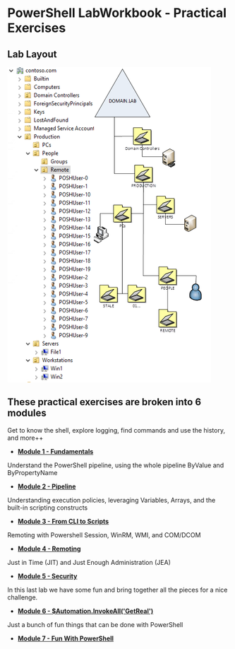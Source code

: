 # PowerShell LabWorkbook - Practical Exercises

## Lab Layout

![Layout](./src/01-PoshLab-Overview.png?raw=true)

## These practical exercises are broken into 6 modules

Get to know the shell, explore logging, find commands and use the history, and more++

* [**Module 1 - Fundamentals**](./Module1.md)

Understand the PowerShell pipeline, using the whole pipeline ByValue and ByPropertyName

* [**Module 2 - Pipeline**](./Module2.md)

Understanding execution policies, leveraging Variables, Arrays, and the built-in scripting constructs

* [**Module 3 - From CLI to Scripts**](./Module3.md)

Remoting with Powershell Session, WinRM, WMI, and COM/DCOM

* [**Module 4 - Remoting**](./Module4.md)

Just in Time (JIT) and Just Enough Administration (JEA)

* [**Module 5 - Security**](./Module5.md)

In this last lab we have some fun and bring together all the pieces for a nice challenge.

* [**Module 6 - $Automation.InvokeAll('GetReal')**](./Module6.md)

Just a bunch of fun things that can be done with PowerShell

* [**Module 7 - Fun With PowerShell**](./Module7.md)
